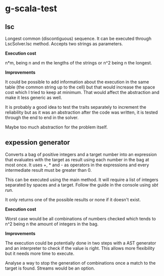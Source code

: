 # g-scala-test

## lsc

Longest common (discontiguous) sequence. It can be executed through LscSolver.lsc method. Accepts two strings as parameters.

**Execution cost**  

n*m, being n and m the lengths of the strings or n^2 being n the longest.

**Improvements**  

It could be possible to add information about the execution in the same table (the common string up to the cell) but that would increase the space cost which I tried to keep at minimum. That would affect the abstraction and make it less generic as well.

It is probably a good idea to test the traits separately to increment the reliability but as it was an abstraction after the code was written, it is tested through the end to end in the solver.

Maybe too much abstraction for the problem itself.


## expession generator
Converts a bag of positive integers and a target number into an expression that evaluates with the target as result using each number in the bag at most once. It uses +, * and - as operators in the expressions and every intermediate result must be greater than 0.

This can be executed using the main method. It will require a list of integers separated by spaces and a target. Follow the guide in the console using *sbt run*.

It only returns one of the possible results or none if it doesn't exist.

**Execution cost**  

Worst case would be all combinations of numbers checked which tends to n^2 being n the amount of integers in the bag.

**Improvements**  

The execution could be potentially done in two steps with a AST generator and an interpreter to check if the value is right. This allows more flexibility but it needs more time to execute.

Analyse a way to stop the generation of combinations once a match to the target is found. Streams would be an option.


